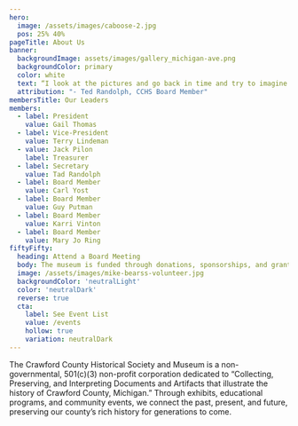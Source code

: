 ```yaml
---
hero: 
  image: /assets/images/caboose-2.jpg
  pos: 25% 40%
pageTitle: About Us
banner:
  backgroundImage: assets/images/gallery_michigan-ave.png
  backgroundColor: primary
  color: white
  text: “I look at the pictures and go back in time and try to imagine what it would have been like then. Just walking through, it could take a couple hours [...], we may have to ring the bell and close the door before you get finished.”
  attribution: "- Ted Randolph, CCHS Board Member"
membersTitle: Our Leaders
members:
  - label: President
    value: Gail Thomas
  - label: Vice-President
    value: Terry Lindeman
  - value: Jack Pilon
    label: Treasurer
  - label: Secretary
    value: Tad Randolph
  - label: Board Member
    value: Carl Yost
  - label: Board Member
    value: Guy Putman
  - label: Board Member
    value: Karri Vinton
  - label: Board Member
    value: Mary Jo Ring
fiftyFifty:
  heading: Attend a Board Meeting
  body: The museum is funded through donations, sponsorships, and grants. Find out ways you can help the museum from day-to-day operations to long term success
  image: /assets/images/mike-bearss-volunteer.jpg
  backgroundColor: 'neutralLight'
  color: 'neutralDark'
  reverse: true
  cta:
    label: See Event List
    value: /events
    hollow: true
    variation: neutralDark
---
```

The Crawford County Historical Society and Museum is a non-governmental, 501(c)(3) non-profit corporation dedicated to “Collecting, Preserving, and Interpreting Documents and Artifacts that illustrate the history of Crawford County, Michigan.” Through exhibits, educational programs, and community events, we connect the past, present, and future, preserving our county’s rich history for generations to come.

